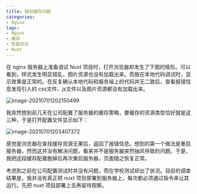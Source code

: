 ```yaml
---
title: 疑似缓存问题
categories:
- Nginx
tags:
- Nginx
- 缓存
- 性能优化
- Nuxt
---
```


在 nginx 服务器上准备调试 Nuxt 项目时，打开浏览器却发生了下图的情形。可以看到，样式发生明显错乱，图片资源也没有加载出来。而我在本地代码调试时，显示效果是正常的。在反复确认本地代码和服务端上的代码并无二致后，查看报错信息发现引入的 css文件、js文件以及图片资源都没有加载出来。<!--more-->

![image-20210701202150499](https://cdn.jsdelivr.net/gh/baimohui/FigureBed/img/20210701202150.png)

我突然想到前几天在公司配置了服务器的缓存策略，要缓存的资源类型恰好就是这三种，于是打开配置文件显示如下：

![image-20210701203407372](https://cdn.jsdelivr.net/gh/baimohui/FigureBed/img/20210701203407.png)

感觉是浏览器在查找缓存资源无果后，返回了报错信息。想到的第一个做法是重启服务器，然而这并没有解决问题，看来并不是服务器突然抽风导致的问题。于是，我把这段缓存配置删掉后再次重启服务器，页面随之恢复正常。

考虑到之前在公司配置测试时并没有问题，而在学校测试却出了状况。目前的调查结果是，我并没有真正把 nuxt 项目部署到服务器上，每次都必须通过指令来让其运行。先把 nuxt 项目部署上去再留待观察。



